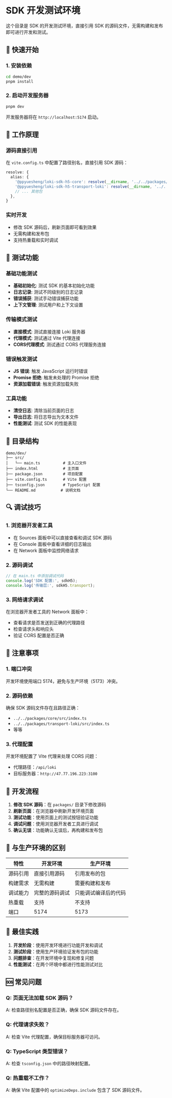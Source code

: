 # SDK 开发测试环境

这个目录是 SDK 的开发测试环境，直接引用 SDK 的源码文件，无需构建和发布即可进行开发和测试。

## 🚀 快速开始

### 1. 安装依赖

```bash
cd demo/dev
pnpm install
```

### 2. 启动开发服务器

```bash
pnpm dev
```

开发服务器将在 `http://localhost:5174` 启动。

## 🔧 工作原理

### 源码直接引用

在 `vite.config.ts` 中配置了路径别名，直接引用 SDK 源码：

```typescript
resolve: {
  alias: {
    '@ppyuesheng/loki-sdk-h5-core': resolve(__dirname, '../../packages/core/src/index.ts'),
    '@ppyuesheng/loki-sdk-h5-transport-loki': resolve(__dirname, '../../packages/transport-loki/src/index.ts'),
    // ... 其他包
  },
}
```

### 实时开发

- 修改 SDK 源码后，刷新页面即可看到效果
- 无需构建和发布包
- 支持热重载和实时调试

## 🧪 测试功能

### 基础功能测试

- **基础初始化**: 测试 SDK 的基本初始化功能
- **日志记录**: 测试不同级别的日志记录
- **错误捕获**: 测试手动错误捕获功能
- **上下文管理**: 测试用户和上下文设置

### 传输模式测试

- **直接模式**: 测试直接连接 Loki 服务器
- **代理模式**: 测试通过 Vite 代理连接
- **CORS代理模式**: 测试通过 CORS 代理服务连接

### 错误触发测试

- **JS 错误**: 触发 JavaScript 运行时错误
- **Promise 拒绝**: 触发未处理的 Promise 拒绝
- **资源加载错误**: 触发资源加载失败

### 工具功能

- **清空日志**: 清除当前页面的日志
- **导出日志**: 将日志导出为文本文件
- **性能测试**: 测试 SDK 的性能表现

## 📁 目录结构

```
demo/dev/
├── src/
│   └── main.ts          # 主入口文件
├── index.html           # 主页面
├── package.json         # 项目配置
├── vite.config.ts       # Vite 配置
├── tsconfig.json        # TypeScript 配置
└── README.md           # 说明文档
```

## 🔍 调试技巧

### 1. 浏览器开发者工具

- 在 Sources 面板中可以直接查看和调试 SDK 源码
- 在 Console 面板中查看详细的日志输出
- 在 Network 面板中监控网络请求

### 2. 源码调试

```typescript
// 在 main.ts 中添加调试代码
console.log('SDK 配置:', sdkH5);
console.log('传输层:', sdkH5.transport);
```

### 3. 网络请求调试

在浏览器开发者工具的 Network 面板中：
- 查看请求是否发送到正确的代理路径
- 检查请求头和响应头
- 验证 CORS 配置是否正确

## 🚨 注意事项

### 1. 端口冲突

开发环境使用端口 5174，避免与生产环境（5173）冲突。

### 2. 源码依赖

确保 SDK 源码文件存在且路径正确：
- `../../packages/core/src/index.ts`
- `../../packages/transport-loki/src/index.ts`
- 等等

### 3. 代理配置

开发环境配置了 Vite 代理来处理 CORS 问题：
- 代理路径：`/api/loki`
- 目标服务器：`http://47.77.196.223:3100`

## 🔄 开发流程

1. **修改 SDK 源码**：在 `packages/` 目录下修改源码
2. **刷新页面**：在浏览器中刷新开发环境页面
3. **测试功能**：使用页面上的测试按钮验证功能
4. **调试问题**：使用浏览器开发者工具进行调试
5. **确认无误**：功能确认无误后，再构建和发布包

## 📝 与生产环境的区别

| 特性 | 开发环境 | 生产环境 |
|------|----------|----------|
| 源码引用 | 直接引用源码 | 引用发布的包 |
| 构建需求 | 无需构建 | 需要构建和发布 |
| 调试能力 | 完整的源码调试 | 只能调试编译后的代码 |
| 热重载 | 支持 | 不支持 |
| 端口 | 5174 | 5173 |

## 🎯 最佳实践

1. **开发阶段**：使用开发环境进行功能开发和调试
2. **测试阶段**：使用生产环境验证发布包的功能
3. **问题排查**：在开发环境中复现和修复问题
4. **性能测试**：在两个环境中都进行性能测试对比

## 🆘 常见问题

### Q: 页面无法加载 SDK 源码？
A: 检查路径别名配置是否正确，确保 SDK 源码文件存在。

### Q: 代理请求失败？
A: 检查 Vite 代理配置，确保目标服务器可访问。

### Q: TypeScript 类型错误？
A: 检查 `tsconfig.json` 中的路径映射配置。

### Q: 热重载不工作？
A: 确保 Vite 配置中的 `optimizeDeps.include` 包含了 SDK 源码文件。
